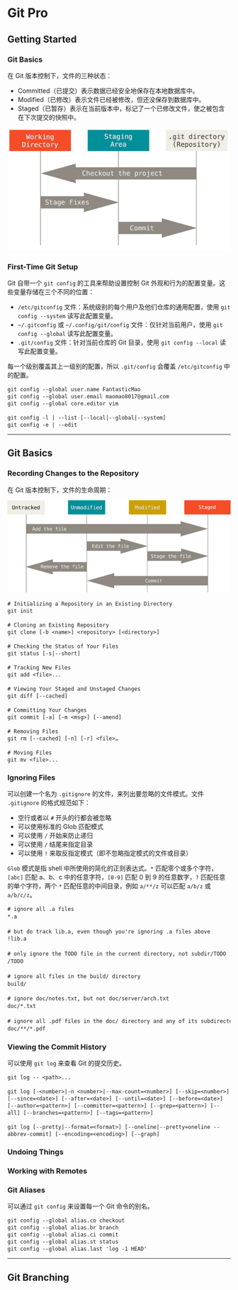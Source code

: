 # Git Pro

## Getting Started

### Git Basics
在 Git 版本控制下，文件的三种状态：
- Committed（已提交）表示数据已经安全地保存在本地数据库中。
- Modified（已修改）表示文件已经被修改，但还没保存到数据库中。
- Staged（已暂存）表示在当前版本中，标记了一个已修改文件，使之被包含在下次提交的快照中。

![images](images/git/areas.png)

### First-Time Git Setup
Git 自带一个 `git config` 的工具来帮助设置控制 Git 外观和行为的配置变量。这些变量存储在三个不同的位置：
- `/etc/gitconfig` 文件：系统级别的每个用户及他们仓库的通用配置，使用 `git config --system` 读写此配置变量。
- `~/.gitconfig` 或 `~/.config/git/config` 文件：仅针对当前用户，使用 `git config --global` 读写此配置变量。
- `.git/config` 文件：针对当前仓库的 Git 目录，使用 `git config --local` 读写此配置变量。

每一个级别覆盖其上一级别的配置，所以 `.git/config` 会覆盖 `/etc/gitconfig` 中的配置。

```git
git config --global user.name FantasticMao
git config --global user.email maomao8017@gmail.com
git config --global core.editor vim

git config -l | --list [--local|--global|--system]
git config -e | --edit
```

---

## Git Basics

### Recording Changes to the Repository
在 Git 版本控制下，文件的生命周期：

![images](images/git/lifecycle.png)

```git
# Initializing a Repository in an Existing Directory
git init

# Cloning an Existing Repository
git clone [-b <name>] <repository> [<directory>]

# Checking the Status of Your Files
git status [-s|--short]

# Tracking New Files
git add <file>...

# Viewing Your Staged and Unstaged Changes
git diff [--cached]

# Committing Your Changes
git commit [-a] [-m <msg>] [--amend]

# Removing Files
git rm [--cached] [-n] [-r] <file>…

# Moving Files
git mv <file>...
```

### Ignoring Files
可以创建一个名为 `.gitignore` 的文件，来列出要忽略的文件模式。文件 `.gitignore` 的格式规范如下：
- 空行或者以 `#` 开头的行都会被忽略
- 可以使用标准的 Glob 匹配模式
- 可以使用 `/` 开始来防止递归
- 可以使用 `/` 结尾来指定目录
- 可以使用 `!` 来取反指定模式（即不忽略指定模式的文件或目录）

`Glob` 模式是指 shell 中所使用的简化的正则表达式。`*` 匹配零个或多个字符，`[abc]` 匹配 a、b、c 中的任意字符，`[0-9]` 匹配 0 到 9 的任意数字，`?` 匹配任意的单个字符，两个 `*` 匹配任意的中间目录，例如 `a/**/z` 可以匹配 `a/b/z` 或 `a/b/c/z`。

```txt
# ignore all .a files
*.a

# but do track lib.a, even though you're ignoring .a files above
!lib.a

# only ignore the TODO file in the current directory, not subdir/TODO
/TODO

# ignore all files in the build/ directory
build/

# ignore doc/notes.txt, but not doc/server/arch.txt
doc/*.txt

# ignore all .pdf files in the doc/ directory and any of its subdirectories
doc/**/*.pdf
```

### Viewing the Commit History
可以使用 `git log` 来查看 Git 的提交历史。

```git
git log -- <path>...

git log [-<number>|-n <number>|--max-count=<number>] [--skip=<number>] [--since=<date>] [--after=<date>] [--until=<date>] [--before=<date>] [--author=<pattern>] [--committer=<pattern>] [--grep=<pattern>] [--all] [--branches=<pattern>] [--tags=<pattern>]

git log [--pretty|--format=<format>] [--oneline|--pretty=oneline --abbrev-commit] [--encoding=<encoding>] [--graph]
```

### Undoing Things

### Working with Remotes

### Git Aliases
可以通过 `git config` 来设置每一个 Git 命令的别名。

```git 
git config --global alias.co checkout
git config --global alias.br branch
git config --global alias.ci commit
git config --global alias.st status
git config --global alias.last 'log -1 HEAD'
```

---

## Git Branching

